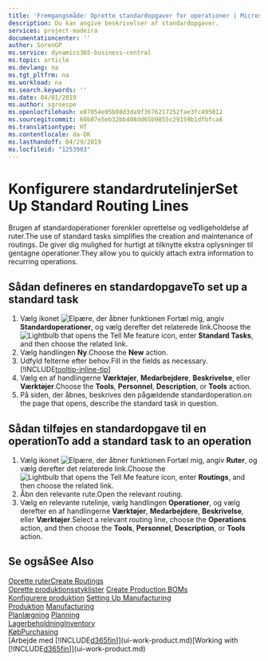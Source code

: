 ```yaml
---
title: 'Fremgangsmåde: Oprette standardopgaver for operationer | Microsoft Docs'
description: Du kan angive beskrivelser af standardopgaver.
services: project-madeira
documentationcenter: ''
author: SorenGP
ms.service: dynamics365-business-central
ms.topic: article
ms.devlang: na
ms.tgt_pltfrm: na
ms.workload: na
ms.search.keywords: ''
ms.date: 04/01/2019
ms.author: sgroespe
ms.openlocfilehash: e87054e95b08d3da9f3676217252fae3fc495012
ms.sourcegitcommit: 60b87e5eb32bb408dd65b9855c29159b1dfbfca8
ms.translationtype: HT
ms.contentlocale: da-DK
ms.lasthandoff: 04/29/2019
ms.locfileid: "1253903"
---
```

# <a name="set-up-standard-routing-lines"></a><span data-ttu-id="cd410-103">Konfigurere standardrutelinjer</span><span class="sxs-lookup"><span data-stu-id="cd410-103">Set Up Standard Routing Lines</span></span>
<span data-ttu-id="cd410-104">Brugen af standardoperationer forenkler oprettelse og vedligeholdelse af ruter.</span><span class="sxs-lookup"><span data-stu-id="cd410-104">The use of standard tasks simplifies the creation and maintenance of routings.</span></span> <span data-ttu-id="cd410-105">De giver dig mulighed for hurtigt at tilknytte ekstra oplysninger til gentagne operationer.</span><span class="sxs-lookup"><span data-stu-id="cd410-105">They allow you to quickly attach extra information to recurring operations.</span></span>

## <a name="to-set-up-a-standard-task"></a><span data-ttu-id="cd410-106">Sådan defineres en standardopgave</span><span class="sxs-lookup"><span data-stu-id="cd410-106">To set up a standard task</span></span>
1. <span data-ttu-id="cd410-107">Vælg ikonet ![Elpære, der åbner funktionen Fortæl mig](media/ui-search/search_small.png "Fortæl mig, hvad du vil foretage dig"), angiv **Standardoperationer**, og vælg derefter det relaterede link.</span><span class="sxs-lookup"><span data-stu-id="cd410-107">Choose the ![Lightbulb that opens the Tell Me feature](media/ui-search/search_small.png "Tell me what you want to do") icon, enter **Standard Tasks**, and then choose the related link.</span></span>
2. <span data-ttu-id="cd410-108">Vælg handlingen **Ny**.</span><span class="sxs-lookup"><span data-stu-id="cd410-108">Choose the **New** action.</span></span>
3. <span data-ttu-id="cd410-109">Udfyld felterne efter behov.</span><span class="sxs-lookup"><span data-stu-id="cd410-109">Fill in the fields as necessary.</span></span> [!INCLUDE[tooltip-inline-tip](includes/tooltip-inline-tip_md.md)]
4. <span data-ttu-id="cd410-110">Vælg en af handlingerne **Værktøjer**, **Medarbejdere**, **Beskrivelse**, eller **Værktøjer**.</span><span class="sxs-lookup"><span data-stu-id="cd410-110">Choose the **Tools**, **Personnel**, **Description**, or **Tools** action.</span></span>
5. <span data-ttu-id="cd410-111">På siden, der åbnes, beskrives den pågældende standardoperation.</span><span class="sxs-lookup"><span data-stu-id="cd410-111">on the page that opens, describe the standard task in question.</span></span>

## <a name="to-add-a-standard-task-to-an-operation"></a><span data-ttu-id="cd410-112">Sådan tilføjes en standardopgave til en operation</span><span class="sxs-lookup"><span data-stu-id="cd410-112">To add a standard task to an operation</span></span>
1. <span data-ttu-id="cd410-113">Vælg ikonet ![Elpære, der åbner funktionen Fortæl mig](media/ui-search/search_small.png "Fortæl mig, hvad du vil foretage dig"), angiv **Ruter**, og vælg derefter det relaterede link.</span><span class="sxs-lookup"><span data-stu-id="cd410-113">Choose the ![Lightbulb that opens the Tell Me feature](media/ui-search/search_small.png "Tell me what you want to do") icon, enter **Routings**, and then choose the related link.</span></span>
2. <span data-ttu-id="cd410-114">Åbn den relevante rute.</span><span class="sxs-lookup"><span data-stu-id="cd410-114">Open the relevant routing.</span></span>
3. <span data-ttu-id="cd410-115">Vælg en relevante rutelinje, vælg handlingen **Operationer**, og vælg derefter en af handlingerne **Værktøjer**, **Medarbejdere**, **Beskrivelse**, eller **Værktøjer**.</span><span class="sxs-lookup"><span data-stu-id="cd410-115">Select a relevant routing line, choose the **Operations** action, and then choose the **Tools**, **Personnel**, **Description**, or **Tools** action.</span></span>

## <a name="see-also"></a><span data-ttu-id="cd410-116">Se også</span><span class="sxs-lookup"><span data-stu-id="cd410-116">See Also</span></span>  
[<span data-ttu-id="cd410-117">Oprette ruter</span><span class="sxs-lookup"><span data-stu-id="cd410-117">Create Routings</span></span>](production-how-to-create-routings.md)  
<span data-ttu-id="cd410-118">[Oprette produktionsstyklister](production-how-to-create-production-boms.md)   </span><span class="sxs-lookup"><span data-stu-id="cd410-118">[Create Production BOMs](production-how-to-create-production-boms.md)   </span></span>  
<span data-ttu-id="cd410-119">[Konfigurere produktion](production-configure-production-processes.md) </span><span class="sxs-lookup"><span data-stu-id="cd410-119">[Setting Up Manufacturing](production-configure-production-processes.md) </span></span>  
<span data-ttu-id="cd410-120">[Produktion](production-manage-manufacturing.md)  </span><span class="sxs-lookup"><span data-stu-id="cd410-120">[Manufacturing](production-manage-manufacturing.md)  </span></span>  
<span data-ttu-id="cd410-121">[Planlægning](production-planning.md) </span><span class="sxs-lookup"><span data-stu-id="cd410-121">[Planning](production-planning.md) </span></span>  
[<span data-ttu-id="cd410-122">Lagerbeholdning</span><span class="sxs-lookup"><span data-stu-id="cd410-122">Inventory</span></span>](inventory-manage-inventory.md)  
[<span data-ttu-id="cd410-123">Køb</span><span class="sxs-lookup"><span data-stu-id="cd410-123">Purchasing</span></span>](purchasing-manage-purchasing.md)  
<span data-ttu-id="cd410-124">[Arbejde med [!INCLUDE[d365fin](includes/d365fin_md.md)]](ui-work-product.md)</span><span class="sxs-lookup"><span data-stu-id="cd410-124">[Working with [!INCLUDE[d365fin](includes/d365fin_md.md)]](ui-work-product.md)</span></span>  

